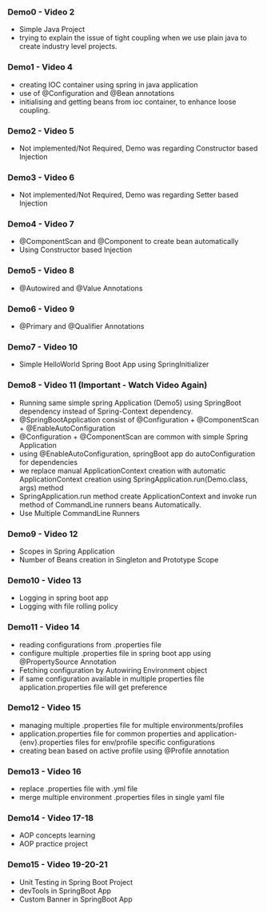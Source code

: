### Demo0 - Video 2
- Simple Java Project
- trying to explain the issue of tight coupling when we use plain java to create industry level projects.

### Demo1 - Video 4
- creating IOC container using spring in java application
- use of @Configuration and @Bean annotations
- initialising and getting beans from ioc container, to enhance loose coupling.

### Demo2 - Video 5
- Not implemented/Not Required, Demo was regarding Constructor based Injection

### Demo3 - Video 6
- Not implemented/Not Required, Demo was regarding Setter based Injection

### Demo4 - Video 7
- @ComponentScan and @Component to create bean automatically
- Using Constructor based Injection

### Demo5 - Video 8
- @Autowired and @Value Annotations

### Demo6 - Video 9
- @Primary and @Qualifier Annotations

### Demo7 - Video 10
- Simple HelloWorld Spring Boot App using SpringInitializer

### Demo8 - Video 11 (Important - Watch Video Again)
- Running same simple spring Application (Demo5) using SpringBoot dependency instead of Spring-Context dependency.
- @SpringBootApplication consist of @Configuration + @ComponentScan + @EnableAutoConfiguration
- @Configuration + @ComponentScan are common with simple Spring Application
- using @EnableAutoConfiguration, springBoot app do autoConfiguration for dependencies
- we replace manual ApplicationContext creation with automatic ApplicationContext creation using SpringApplication.run(Demo.class, args) method
- SpringApplication.run method create ApplicationContext and invoke run method of CommandLine runners beans Automatically.
- Use Multiple CommandLine Runners

### Demo9 - Video 12
- Scopes in Spring Application
- Number of Beans creation in Singleton and Prototype Scope

### Demo10 - Video 13
- Logging in spring boot app
- Logging with file rolling policy

### Demo11 - Video 14
- reading configurations from .properties file
- configure multiple .properties file in spring boot app using @PropertySource Annotation
- Fetching configuration by Autowiring Environment object
- if same configuration available in multiple properties file application.properties file will get preference

### Demo12 - Video 15
- managing multiple .properties file for multiple environments/profiles
- application.properties file for common properties and application-{env}.properties files for env/profile specific configurations
- creating bean based on active profile using @Profile annotation

### Demo13 - Video 16
- replace .properties file with .yml file
- merge multiple environment .properties files in single yaml file

### Demo14 - Video 17-18
- AOP concepts learning
- AOP practice project

### Demo15 - Video 19-20-21
- Unit Testing in Spring Boot Project
- devTools in SpringBoot App
- Custom Banner in SpringBoot App

